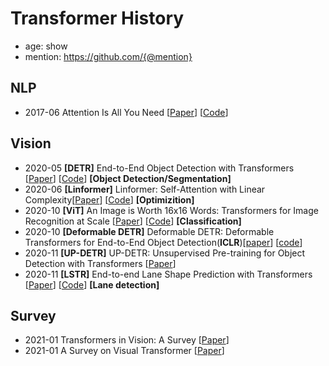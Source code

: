 # Transformer History

- age: show
- mention: https://github.com/{@mention}

## NLP

- 2017-06 Attention Is All You Need [[Paper](https://arxiv.org/pdf/1706.03762.pdf)] [[Code](https://nbviewer.jupyter.org/github/tensorflow/docs/blob/master/site/en/tutorials/text/transformer.ipynb)]




## Vision

- 2020-05 **[DETR]** End-to-End Object Detection with Transformers [[Paper](https://arxiv.org/abs/2005.12872v3)] [[Code](https://github.com/facebookresearch/detr)] **[Object Detection/Segmentation]**
- 2020-06 **[Linformer]** Linformer: Self-Attention with Linear Complexity[[Paper](https://arxiv.org/abs/2006.04768v3)] [[Code](https://github.com/lucidrains/linformer)] **[Optimizition]**
- 2020-10 **[ViT]** An Image is Worth 16x16 Words: Transformers for Image Recognition at Scale [[Paper](https://arxiv.org/abs/2010.11929)] [[Code](https://github.com/google-research/vision_transformer)] **[Classification]**
- 2020-10 **[Deformable DETR]** Deformable DETR: Deformable Transformers for End-to-End Object Detection(**ICLR**)[[paper](https://arxiv.org/abs/2010.04159)] [[code](https://github.com/fundamentalvision/Deformable-DETR)]
- 2020-11 **[UP-DETR]** UP-DETR: Unsupervised Pre-training for Object Detection with Transformers [[Paper](https://arxiv.org/abs/2011.09094)]
- 2020-11 **[LSTR]** End-to-end Lane Shape Prediction with Transformers [[Paper](https://arxiv.org/pdf/2011.04233.pdf)] [[Code](https://github.com/liuruijin17/LSTR)] **[Lane detection]**

## Survey

- 2021-01 Transformers in Vision: A Survey [[Paper](https://arxiv.org/pdf/2101.01169.pdf)]
- 2021-01 A Survey on Visual Transformer [[Paper](https://arxiv.org/pdf/2012.12556.pdf)]

